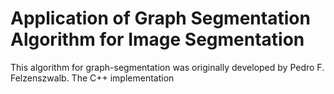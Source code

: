 # Application of Graph Segmentation Algorithm for Image Segmentation

This algorithm for graph-segmentation was originally developed by Pedro F. Felzenszwalb. The C++ implementation